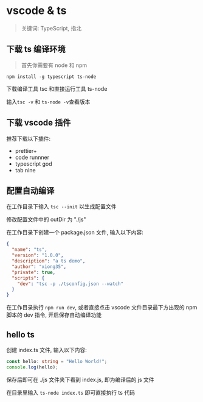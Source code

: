 # vscode & ts

> 关键词: TypeScript, 指北

## 下载 ts 编译环境

> 首先你需要有 node 和 npm

`npm install -g typescript ts-node`

下载编译工具 tsc 和直接运行工具 ts-node

输入`tsc -v` 和 `ts-node -v`查看版本

## 下载 vscode 插件

推荐下载以下插件:

- prettier+
- code runnner
- typescript god
- tab nine

## 配置自动编译

在工作目录下输入 `tsc --init` 以生成配置文件

修改配置文件中的 outDir 为 "./js"

在工作目录下创建一个 package.json 文件, 输入以下内容:

```json
{
  "name": "ts",
  "version": "1.0.0",
  "description": "a ts demo",
  "author": "xiong35",
  "private": true,
  "scripts": {
    "dev": "tsc -p ./tsconfig.json --watch"
  }
}
```

在工作目录执行 `npm run dev`, 或者直接点击 vscode 文件目录最下方出现的 npm 脚本的 dev 指令, 开启保存自动编译功能

## hello ts

创建 index.ts 文件, 输入以下内容:

```ts
const hello: string = "Hello World!";
console.log(hello);
```

保存后即可在 ./js 文件夹下看到 index.js, 即为编译后的 js 文件

在目录里输入 `ts-node index.ts` 即可直接执行 ts 代码
